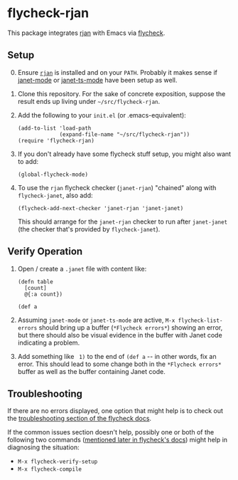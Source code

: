 # flycheck-rjan

This package integrates
[rjan](https://github.com/sogaiu/review-janet) with Emacs via
[flycheck](https://www.flycheck.org).

## Setup

0. Ensure [`rjan`](https://github.com/sogaiu/review-janet) is
   installed and on your `PATH`.  Probably it makes sense if
   [janet-mode](https://github.com/ALSchwalm/janet-mode/) or
   [janet-ts-mode](https://github.com/sogaiu/janet-ts-mode) have been
   setup as well.

1. Clone this repository.  For the sake of concrete exposition,
   suppose the result ends up living under `~/src/flycheck-rjan`.

2. Add the following to your `init.el` (or .emacs-equivalent):

    ```emacs-lisp
    (add-to-list 'load-path
                 (expand-file-name "~/src/flycheck-rjan"))
    (require 'flycheck-rjan)
    ```

3. If you don't already have some flycheck stuff setup, you might also
   want to add:

    ```emacs-lisp
    (global-flycheck-mode)
    ```

4. To use the `rjan` flycheck checker (`janet-rjan`) "chained" along
   with `flycheck-janet`, also add:

    ```emacs-lisp
    (flycheck-add-next-checker 'janet-rjan 'janet-janet)
    ```

    This should arrange for the `janet-rjan` checker to run after
    `janet-janet` (the checker that's provided by `flycheck-janet`).

## Verify Operation

1. Open / create a `.janet` file with content like:

    ```janet
    (defn table
      [count]
      @{:a count})

    (def a
    ```

2. Assuming `janet-mode` or `janet-ts-mode` are active, `M-x
   flycheck-list-errors` should bring up a buffer (`*Flycheck
   errors*`) showing an error, but there should also be visual
   evidence in the buffer with Janet code indicating a problem.

3. Add something like ` 1)` to the end of `(def a` -- in other words,
   fix an error.  This should lead to some change both in the
   `*Flycheck errors*` buffer as well as the buffer containing Janet
   code.

## Troubleshooting

If there are no errors displayed, one option that might help is to
check out the [troubleshooting section of the flycheck
docs](https://www.flycheck.org/en/latest/user/troubleshooting.html).

If the common issues section doesn't help, possibly one or both of the
following two commands ([mentioned later in flycheck's
docs](https://www.flycheck.org/en/latest/user/troubleshooting.html#verify-your-setup))
might help in diagnosing the situation:

* `M-x flycheck-verify-setup`
* `M-x flycheck-compile`


